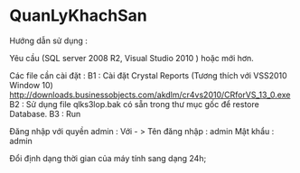 # QuanLyKhachSan
Hướng dẫn sử dụng :

Yêu cầu (SQL server 2008 R2, Visual Studio 2010 ) hoặc mới hơn.

Các file cần cài đặt :
B1 : Cài đặt Crystal Reports (Tương thích với VSS2010 Window 10)
http://downloads.businessobjects.com/akdlm/cr4vs2010/CRforVS_13_0.exe
B2 : Sử dụng file qlks3lop.bak có sẵn trong thư mục gốc để restore Database.
B3 : Run

Đăng nhập với quyền admin :
Với - > Tên đăng nhập : admin
		Mật khẩu 	  : admin
		
Đổi định dạng thời gian của máy tính sang dạng 24h;